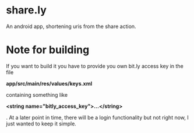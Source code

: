 # share.ly
An android app, shortening uris from the share action.

# Note for building

If you want to build it you have to provide you own
bit.ly access key in the file

**app/src/main/res/values/keys.xml**

containing something like
 
**\<string name="bitly_access_key">…\</string>**

. At a later point in time, there will be a login
functionality but not right now, I just wanted to
keep it simple.
